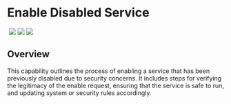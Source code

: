 # Enable Disabled Service
&nbsp;![](https://img.shields.io/badge/ID-C5501-blue)&nbsp;![](https://img.shields.io/badge/Phase-Recovery_%28P0005%29-blue)&nbsp;![](https://img.shields.io/badge/Category-Configuration-blue)
## Overview
This capability outlines the process of enabling a service that has been previously disabled due to security concerns. It includes steps for verifying the legitimacy of the enable request, ensuring that the service is safe to run, and updating system or security rules accordingly.